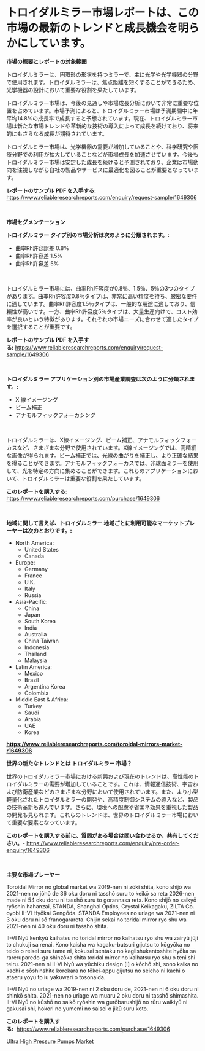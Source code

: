 <p><h1>トロイダルミラー市場レポートは、この市場の最新のトレンドと成長機会を明らかにしています。</h1></p><p><strong>市場の概要とレポートの対象範囲</strong></p>
<p><p>トロイダルミラーは、円環形の形状を持つミラーで、主に光学や光学機器の分野で使用されます。トロイダルミラーは、焦点距離を短くすることができるため、光学機器の設計において重要な役割を果たしています。</p><p>トロイダルミラー市場は、今後の見通しや市場成長分析において非常に重要な位置を占めています。市場予測によると、トロイダルミラー市場は予測期間中に年平均14.8%の成長率で成長すると予想されています。現在、トロイダルミラー市場は新たな市場トレンドや革新的な技術の導入によって成長を続けており、将来的にもさらなる成長が期待されています。</p><p>トロイダルミラー市場は、光学機器の需要が増加していることや、科学研究や医療分野での利用が拡大していることなどが市場成長を加速させています。今後もトロイダルミラー市場は安定した成長を続けると予測されており、企業は市場動向を注視しながら自社の製品やサービスに最適化を図ることが重要となっています。</p></p>
<p><strong>レポートのサンプル PDF を入手する:</strong> <a href="https://www.reliableresearchreports.com/enquiry/request-sample/1649306">https://www.reliableresearchreports.com/enquiry/request-sample/1649306</a></p>
<p>&nbsp;</p>
<p><strong>市場セグメンテーション</strong></p>
<p><strong>トロイダルミラー タイプ別の市場分析は次のように分類されます。:</strong></p>
<p><ul><li>曲率Rh許容誤差 0.8%</li><li>曲率Rh許容差 1.5%</li><li>曲率Rh許容差 5%</li></ul></p>
<p>&nbsp;</p>
<p><p>トロイダルミラー市場には、曲率Rh許容度が0.8％、1.5％、5％の3つのタイプがあります。曲率Rh許容度0.8％タイプは、非常に高い精度を持ち、厳密な要件に適しています。曲率Rh許容度1.5％タイプは、一般的な用途に適しており、信頼性が高いです。一方、曲率Rh許容度5％タイプは、大量生産向けで、コスト効率が良いという特徴があります。それぞれの市場ニーズに合わせて適したタイプを選択することが重要です。</p></p>
<p><strong>レポートのサンプル PDF を入手する:</strong>&nbsp;<a href="https://www.reliableresearchreports.com/enquiry/request-sample/1649306">https://www.reliableresearchreports.com/enquiry/request-sample/1649306</a></p>
<p>&nbsp;</p>
<p><strong> トロイダルミラー アプリケーション別の市場産業調査は次のように分類されます。:</strong></p>
<p><ul><li>X 線イメージング</li><li>ビーム補正</li><li>アナモルフィックフォーカシング</li></ul></p>
<p>&nbsp;</p>
<p><p>トロイダルミラーは、X線イメージング、ビーム補正、アナモルフィックフォーカスなど、さまざまな分野で使用されています。X線イメージングでは、高精細な画像が得られます。ビーム補正では、光線の曲がりを補正し、より正確な結果を得ることができます。アナモルフィックフォーカスでは、非球面ミラーを使用して、光を特定の方向に集めることができます。これらのアプリケーションにおいて、トロイダルミラーは重要な役割を果たしています。</p></p>
<p><strong>このレポートを購入する:</strong>&nbsp; <a href="https://www.reliableresearchreports.com/purchase/1649306">https://www.reliableresearchreports.com/purchase/1649306</a></p>
<p>&nbsp;</p>
<p><strong>地域に関して言えば、トロイダルミラー 地域ごとに利用可能なマーケットプレーヤーは次のとおりです。:</strong></p>
<p><ul>
    <li>
        North America:
        <ul>
            <li>United States</li>
            <li>Canada</li>
        </ul>
    </li>
    <li>
        Europe:
        <ul>
            <li>Germany</li>
            <li>France</li>
            <li>U.K.</li>
            <li>Italy</li>
            <li>Russia</li>
        </ul>
    </li>
    <li>
        Asia-Pacific:
        <ul>
            <li>China</li>
            <li>Japan</li>
            <li>South Korea</li>
            <li>India</li>
            <li>Australia</li>
            <li>China Taiwan</li>
            <li>Indonesia</li>
            <li>Thailand</li>
            <li>Malaysia</li>
        </ul>
    </li>
    <li>
        Latin America:
        <ul>
            <li>Mexico</li>
            <li>Brazil</li>
            <li>Argentina Korea</li>
            <li>Colombia</li>
        </ul>
    </li>
    <li>
        Middle East & Africa:
        <ul>
            <li>Turkey</li>
            <li>Saudi</li>
            <li>Arabia</li>
            <li>UAE</li>
            <li>Korea</li>
        </ul>
    </li>
    </ul></p>
<p><strong><a href="https://www.reliableresearchreports.com/toroidal-mirrors-market-r1649306">https://www.reliableresearchreports.com/toroidal-mirrors-market-r1649306</a></strong>&nbsp;</p>
<p><strong>世界の新たなトレンドとは トロイダルミラー 市場？</strong></p>
<p><p>世界のトロイダルミラー市場における新興および現在のトレンドは、高性能のトロイダルミラーの需要が増加していることです。これは、情報通信技術、宇宙および防衛産業などのさまざまな分野において使用されています。また、より小型軽量化されたトロイダルミラーの開発や、高精度制御システムの導入など、製品の技術革新も進んでいます。さらに、環境への配慮や省エネ効果を重視した製品の開発も見られます。これらのトレンドは、世界のトロイダルミラー市場において重要な要素となっています。</p></p>
<p><strong>このレポートを購入する前に、質問がある場合は問い合わせるか、共有してください。</strong>- <a href="https://www.reliableresearchreports.com/enquiry/pre-order-enquiry/1649306">https://www.reliableresearchreports.com/enquiry/pre-order-enquiry/1649306</a></p>
<p>&nbsp;</p>
<p><strong>主要な市場プレーヤー</strong></p>
<p><p>Toroidal Mirror no global market wa 2019-nen ni zōki shita, kono shijō wa 2021-nen no jōhō de 36 oku doru ni tasshō suru to keikō sa reta 2026-nen made ni 54 oku doru ni tasshō suru to gorannasa reta. Kono shijō no saikyō ryōshin hahanzai, STANDA, Shanghai Optics, Crystal Keikagaku, ZILTA Co. oyobi II-VI Hyōkai Gengōda. STANDA Employees no uriage wa 2021-nen ni 3 oku doru ni sō franogarareta.  Chijin sekai no toridal mirror ryo shu wa 2021-nen ni 40 oku doru ni tasshō shita. </p><p>II-VI Nyū kenkyū kaihatsu no toridal mirror no kaihatsu ryo shu wa zairyū jūji to chukuji sa renai. Kono kaisha wa kagaku-butsuri gijutsu to kōgyōka no teido o reisei suru tame ni, kokusai sentaku no kagiishukantoshite hyōka sa rareruparedo-ga shinzōka shita toridal mirror no kaihatsu ryo shu o teni shi teiru. 2021-nen ni II-VI Nyū wa yūchiku design [i] o kōchō shi, sono kaika no kachi o sōshinshite korekara no tōkei-appu gijutsu no seicho ni kachi o ataeru yoyū to iu yakuwari o tosonaida. </p><p>II-VI Nyū no uriage wa 2019-nen ni 2 oku doru de, 2021-nen ni 6 oku doru ni shinkō shita. 2021-nen no uriage wa muaru 2 oku doru ni tasshō shimashita. II-VI Nyū no kūshō no saikō ryōshin wa gurōbarushijō no rūru waikiyū ni gakusai shi, hokori no yumemi no saisei o jikū suru koto.</p></p>
<p><strong>このレポートを購入する:</strong>&nbsp;&nbsp;<a href="https://www.reliableresearchreports.com/purchase/1649306">https://www.reliableresearchreports.com/purchase/1649306</a></p>
<p><p><a href="https://github.com/kathiaseamanalvaradovlprc2h/Market-Research-Report-List-2/blob/main/ultra-high-pressure-pumps-market.md">Ultra High Pressure Pumps Market</a></p></p>